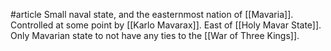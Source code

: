 #article 
Small naval state, and the easternmost nation of [[Mavaria]]. Controlled at some point by [[Karlo Mavarax]]. East of [[Holy Mavar State]]. Only Mavarian state to not have any ties to the [[War of Three Kings]].